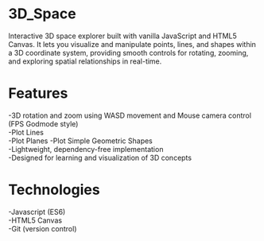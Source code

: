 # 3D_Space
Interactive 3D space explorer built with vanilla JavaScript and HTML5 Canvas. It lets you visualize and manipulate points, lines, and shapes within a 3D coordinate system, providing smooth controls for rotating, zooming, and exploring spatial relationships in real-time.

# Features
-3D rotation and zoom using WASD movement and Mouse camera control (FPS Godmode style)  
-Plot Lines  
-Plot Planes
-Plot Simple Geometric Shapes  
-Lightweight, dependency-free implementation  
-Designed for learning and visualization of 3D concepts  

# Technologies
-Javascript (ES6)  
-HTML5 Canvas  
-Git (version control)  